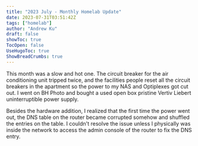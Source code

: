 ```yaml
---
title: "2023 July - Monthly Homelab Update"
date: 2023-07-31T03:51:42Z
tags: ["homelab"]
author: "Andrew Ku"
draft: false
showToc: true
TocOpen: false
UseHugoToc: true
ShowBreadCrumbs: true
---
```


This month was a slow and hot one. The circuit breaker for the air conditioning unit tripped twice, and the facilities people reset all the circuit breakers in the apartment so the power to my NAS and Optiplexes got cut out. I went on BH Photo and bought a used open box pristine Vertiv Liebert uninterruptible power supply. 

Besides the hardware addition, I realized that the first time the power went out, the DNS table on the router became corrupted somehow and shuffled the entries on the table. I couldn't resolve the issue unless I physically was inside the network to access the admin console of the router to fix the DNS entry. 

